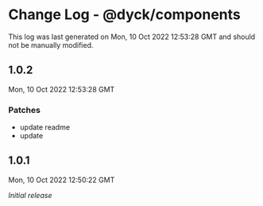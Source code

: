 # Change Log - @dyck/components

This log was last generated on Mon, 10 Oct 2022 12:53:28 GMT and should not be manually modified.

## 1.0.2
Mon, 10 Oct 2022 12:53:28 GMT

### Patches

- update readme
- update

## 1.0.1
Mon, 10 Oct 2022 12:50:22 GMT

_Initial release_

